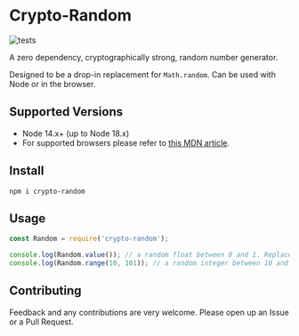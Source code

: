 # Crypto-Random

![tests](https://github.com/SkepticalHippo/crypto-random/actions/workflows/test.yml/badge.svg)

A zero dependency, cryptographically strong, random number generator. 

Designed to be a drop-in replacement for `Math.random`. Can be used with Node or in the browser.

## Supported Versions

* Node 14.x+ (up to Node 18.x)
* For supported browsers please refer to [this MDN article](https://developer.mozilla.org/en-US/docs/Web/API/RandomSource/getRandomValues).

## Install

`npm i crypto-random`

## Usage

```js
const Random = require('crypto-random');

console.log(Random.value()); // a random float between 0 and 1. Replacement function for Math.random.
console.log(Random.range(10, 101)); // a random integer between 10 and 101.
```

## Contributing

Feedback and any contributions are very welcome. Please open up an Issue or a Pull Request.
